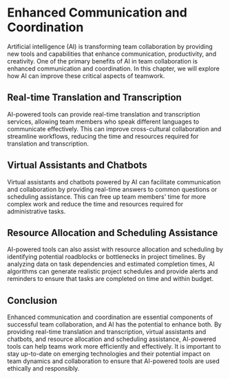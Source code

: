 Enhanced Communication and Coordination
========================================================================================

Artificial intelligence (AI) is transforming team collaboration by providing new tools and capabilities that enhance communication, productivity, and creativity. One of the primary benefits of AI in team collaboration is enhanced communication and coordination. In this chapter, we will explore how AI can improve these critical aspects of teamwork.

Real-time Translation and Transcription
---------------------------------------

AI-powered tools can provide real-time translation and transcription services, allowing team members who speak different languages to communicate effectively. This can improve cross-cultural collaboration and streamline workflows, reducing the time and resources required for translation and transcription.

Virtual Assistants and Chatbots
-------------------------------

Virtual assistants and chatbots powered by AI can facilitate communication and collaboration by providing real-time answers to common questions or scheduling assistance. This can free up team members' time for more complex work and reduce the time and resources required for administrative tasks.

Resource Allocation and Scheduling Assistance
---------------------------------------------

AI-powered tools can also assist with resource allocation and scheduling by identifying potential roadblocks or bottlenecks in project timelines. By analyzing data on task dependencies and estimated completion times, AI algorithms can generate realistic project schedules and provide alerts and reminders to ensure that tasks are completed on time and within budget.

Conclusion
----------

Enhanced communication and coordination are essential components of successful team collaboration, and AI has the potential to enhance both. By providing real-time translation and transcription, virtual assistants and chatbots, and resource allocation and scheduling assistance, AI-powered tools can help teams work more efficiently and effectively. It is important to stay up-to-date on emerging technologies and their potential impact on team dynamics and collaboration to ensure that AI-powered tools are used ethically and responsibly.
